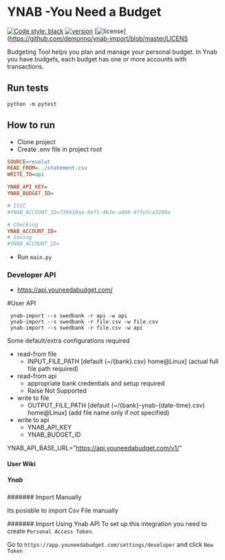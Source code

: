 # YNAB -You Need a Budget

[![Code style: black](https://img.shields.io/badge/code%20style-black-000000.svg)](https://github.com/psf/black)
[![version](https://img.shields.io/pypi/v/ynab-import.svg)](https://pypi.org/project/ynab-import/)
[![license](https://img.shields.io/pypi/l/ynab-import)](https://github.com/demonno/ynab-import/blob/master/LICENS

Budgeting Tool helps you plan and manage your personal budget.
In Ynab you have budgets, each budget has one or more accounts with transactions.

## Run tests

    python -m pytest

## How to run

* Clone project
* Create .env file in project root

```ini
SOURCE=revolut
READ_FROM=../statement.csv
WRITE_TO=api

YNAB_API_KEY=
YNAB_BUDGET_ID=

# ISIC
#YNAB_ACCOUNT_ID=739410aa-0ef1-4b3e-a488-4ffe5ca3209a

# Checking
YNAB_ACCOUNT_ID=
# Saving
#YNAB_ACCOUNT_ID=
```  

* Run `main.py` 

### Developer API

* https://api.youneedabudget.com/    
    
    
#User API
 
     ynab-import --s swedbank -r api -w api
     ynab-import --s swedbank -r file.csv -w file.csv
     ynab-import --s swedbank -r file.csv -w api
 
 Some default/extra configurations required
 
 * read-from file
    * INPUT_FILE_PATH [default (~/{bank}.csv) home@Linux] (actual full file path required)
 * read-from api
    * appropriate bank credentials and setup required
    * Raise Not Supported
 * write to file 
    * OUTPUT_FILE_PATH [default (~/{bank}-ynab-{date-time}.csv) home@Linux] (add file name only if not specified)
 * write to api 
    * YNAB_API_KEY
    * YNAB_BUDGET_ID

YNAB_API_BASE_URL="https://api.youneedabudget.com/v1/"



#### User Wiki


##### Ynab 

####### Import Manually

Its posisble to import Csv File manually


####### Import Using Ynab API
To set up this integration you need to create `Personal Access Token`.

Go to `https://app.youneedabudget.com/settings/developer` and click `New Token` 

